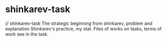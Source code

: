 # shinkarev-task
// shinkarev-task
The strategic beginning from shinkarev,  problem and explanation
Shinkarev's practice, my stat.
Files of works on tasks, terms of work see in the task.
